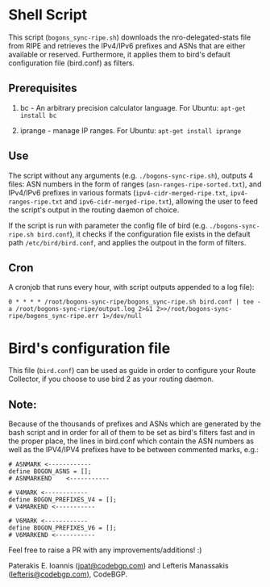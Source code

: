 # Shell Script

This script (`bogons_sync-ripe.sh`) downloads the nro-delegated-stats file from RIPE and retrieves the IPv4/IPv6 prefixes and ASNs that are either available or reserved.
Furthermore, it applies them to bird's default configuration file (bird.conf) as filters.

## Prerequisites

1. bc - An arbitrary precision calculator language. For Ubuntu: `apt-get install bc` 

2. iprange - manage IP ranges. For Ubuntu: `apt-get install iprange` 

## Use

The script without any arguments (e.g. `./bogons-sync-ripe.sh`), outputs 4 files: ASN numbers in the form of ranges (`asn-ranges-ripe-sorted.txt`), and IPv4/IPv6 prefixes in various formats (`ipv4-cidr-merged-ripe.txt`, `ipv4-ranges-ripe.txt` and `ipv6-cidr-merged-ripe.txt`), allowing the user to feed the script's output in the routing daemon of choice.

If the script is run with parameter the config file of bird (e.g. `./bogons-sync-ripe.sh bird.conf`),
it checks if the configuration file exists in the default path `/etc/bird/bird.conf`, and applies the outpout in the form of filters.

## Cron

A cronjob that runs every hour, with script outputs appended to a log file):

```
0 * * * * /root/bogons-sync-ripe/bogons_sync-ripe.sh bird.conf | tee -a /root/bogons-sync-ripe/output.log 2>&1 2>>/root/bogons-sync-ripe/bogons_sync-ripe.err 1>/dev/null
```

# Bird's configuration file

This file (`bird.conf`) can be used as guide in order to configure your Route Collector, if you choose to use bird 2 as your routing daemon.

## Note:
Because of the thousands of prefixes and ASNs which are generated by the bash script and in order for all of them to be set as bird's filters fast and in the proper place, the lines in bird.conf which contain the ASN numbers as well as the IPV4/IPV4 prefixes have to be between commented marks, e.g.:

```
# ASNMARK <------------
define BOGON_ASNS = [];
# ASNMARKEND	<-----------
```
```
# V4MARK <------------
define BOGON_PREFIXES_V4 = [];
# V4MARKEND	<-----------
```
```
# V6MARK <------------
define BOGON_PREFIXES_V6 = [];
# V6MARKEND	<-----------
```
 
Feel free to raise a PR with any improvements/additions! :)

Paterakis E. Ioannis (jpat@codebgp.com) and Lefteris Manassakis (lefteris@codebgp.com), CodeBGP.
